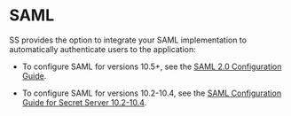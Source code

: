 [title]: # (SAML)
[tags]: # (SAML, Authentication, Credentials)
[priority]: #

# SAML

SS provides the option to integrate your SAML implementation to automatically authenticate users to the application:

- To configure SAML for versions 10.5+, see the [SAML 2.0 Configuration Guide](../configuring-saml-sso/index.md).

- To configure SAML for versions 10.2-10.4, see the [SAML Configuration Guide for Secret Server 10.2-10.4](https://updates.thycotic.net/secretserver/documents/SS_SAMLConfiguration.pdf).
